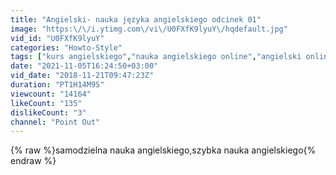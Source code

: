 ```yaml
---
title: "Angielski- nauka języka angielskiego odcinek 01"
image: "https:\/\/i.ytimg.com\/vi\/U0FXfK9lyuY\/hqdefault.jpg"
vid_id: "U0FXfK9lyuY"
categories: "Howto-Style"
tags: ["kurs angielskiego","nauka angielskiego online","angielski online"]
date: "2021-11-05T16:24:50+03:00"
vid_date: "2018-11-21T09:47:23Z"
duration: "PT1H14M9S"
viewcount: "14164"
likeCount: "135"
dislikeCount: "3"
channel: "Point Out"
---
```

{% raw %}samodzielna nauka angielskiego,szybka nauka angielskiego{% endraw %}
